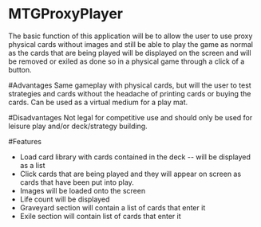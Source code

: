 # MTGProxyPlayer
The basic function of this application will be to allow the user to use proxy physical cards without images and still be able to play the game as normal as the cards that are being played will be displayed on the screen and will be removed or exiled as done so in a physical game through a click of a button. 

#Advantages
Same gameplay with physical cards, but will the user to test strategies and cards without the headache of printing cards or buying the cards. Can be used as a virtual medium for a play mat.

#Disadvantages
Not legal for competitive use and should only be used for leisure play and/or deck/strategy building.

#Features
- Load card library with cards contained in the deck -- will be displayed as a list
- Click cards that are being played and they will appear on screen as cards that have been put into play. 
- Images will be loaded onto the screen
- Life count will be displayed
- Graveyard section will contain a list of cards that enter it 
- Exile section will contain list of cards that enter it

